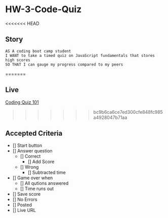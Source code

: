 # HW-3-Code-Quiz

<<<<<<< HEAD
## Story

```
AS A coding boot camp student
I WANT to take a timed quiz on JavaScript fundamentals that stores high scores
SO THAT I can gauge my progress compared to my peers
```
=======
## Live

[Coding Quiz 101](https://dobbs96.github.io/HW-3-Code-Quiz/)
>>>>>>> bc9b6ca6ce7ed300cfe848fc985a4928047b71aa

## Accepted Criteria

- [] Start button
- [] Answer question
  - [] Correct
    - [] Add Score
  - [] Wrong
    - [] Subtracted time
- [] Game over when
  - [] All qutions answered
  - [] Time runs out
- [] Save score
- [] No Errors
- [] Posted
- [] Live URL
